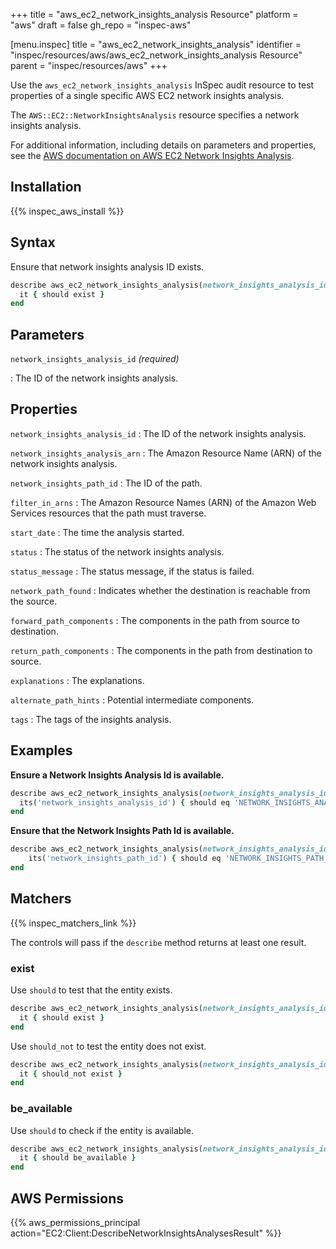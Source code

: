 +++
title = "aws_ec2_network_insights_analysis Resource"
platform = "aws"
draft = false
gh_repo = "inspec-aws"

[menu.inspec]
title = "aws_ec2_network_insights_analysis"
identifier = "inspec/resources/aws/aws_ec2_network_insights_analysis Resource"
parent = "inspec/resources/aws"
+++

Use the `aws_ec2_network_insights_analysis` InSpec audit resource to test properties of a single specific AWS EC2 network insights analysis.

The `AWS::EC2::NetworkInsightsAnalysis` resource specifies a network insights analysis.

For additional information, including details on parameters and properties, see the [AWS documentation on AWS EC2 Network Insights Analysis](https://docs.aws.amazon.com/AWSCloudFormation/latest/UserGuide/aws-resource-ec2-networkinsightsanalysis.html).

## Installation

{{% inspec_aws_install %}}

## Syntax

Ensure that network insights analysis ID exists.

```ruby
describe aws_ec2_network_insights_analysis(network_insights_analysis_id: 'NETWORK_INSIGHTS_ANALYSIS_ID') do
  it { should exist }
end
```

## Parameters

`network_insights_analysis_id` _(required)_

: The ID of the network insights analysis.

## Properties

`network_insights_analysis_id`
: The ID of the network insights analysis.

`network_insights_analysis_arn`
: The Amazon Resource Name (ARN) of the network insights analysis.

`network_insights_path_id`
: The ID of the path.

`filter_in_arns`
: The Amazon Resource Names (ARN) of the Amazon Web Services resources that the path must traverse.

`start_date`
: The time the analysis started.

`status`
: The status of the network insights analysis.

`status_message`
: The status message, if the status is failed.

`network_path_found`
: Indicates whether the destination is reachable from the source.

`forward_path_components`
: The components in the path from source to destination.

`return_path_components`
: The components in the path from destination to source.

`explanations`
: The explanations.

`alternate_path_hints`
: Potential intermediate components.

`tags`
: The tags of the insights analysis.

## Examples

**Ensure a Network Insights Analysis Id is available.**

```ruby
describe aws_ec2_network_insights_analysis(network_insights_analysis_id: 'NETWORK_INSIGHTS_ANALYSIS_ID') do
  its('network_insights_analysis_id') { should eq 'NETWORK_INSIGHTS_ANALYSIS_ID' }
end
```

**Ensure that the Network Insights Path Id is available.**

```ruby
describe aws_ec2_network_insights_analysis(network_insights_analysis_id: 'NETWORK_INSIGHTS_ANALYSIS_ID') do
    its('network_insights_path_id') { should eq 'NETWORK_INSIGHTS_PATH_ID' }
end
```

## Matchers

{{% inspec_matchers_link %}}

The controls will pass if the `describe` method returns at least one result.

### exist

Use `should` to test that the entity exists.

```ruby
describe aws_ec2_network_insights_analysis(network_insights_analysis_id: 'NETWORK_INSIGHTS_ANALYSIS_ID') do
  it { should exist }
end
```

Use `should_not` to test the entity does not exist.

```ruby
describe aws_ec2_network_insights_analysis(network_insights_analysis_id: 'NETWORK_INSIGHTS_ANALYSIS_ID') do
  it { should_not exist }
end
```

### be_available

Use `should` to check if the entity is available.

```ruby
describe aws_ec2_network_insights_analysis(network_insights_analysis_id: 'NETWORK_INSIGHTS_ANALYSIS_ID') do
  it { should be_available }
end
```

## AWS Permissions

{{% aws_permissions_principal action="EC2:Client:DescribeNetworkInsightsAnalysesResult" %}}
